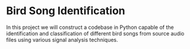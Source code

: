 # Bird Song Identification

In this project we will construct a codebase in Python capable of the
identification and classification of different bird songs from source
audio files using various signal analysis techniques.
